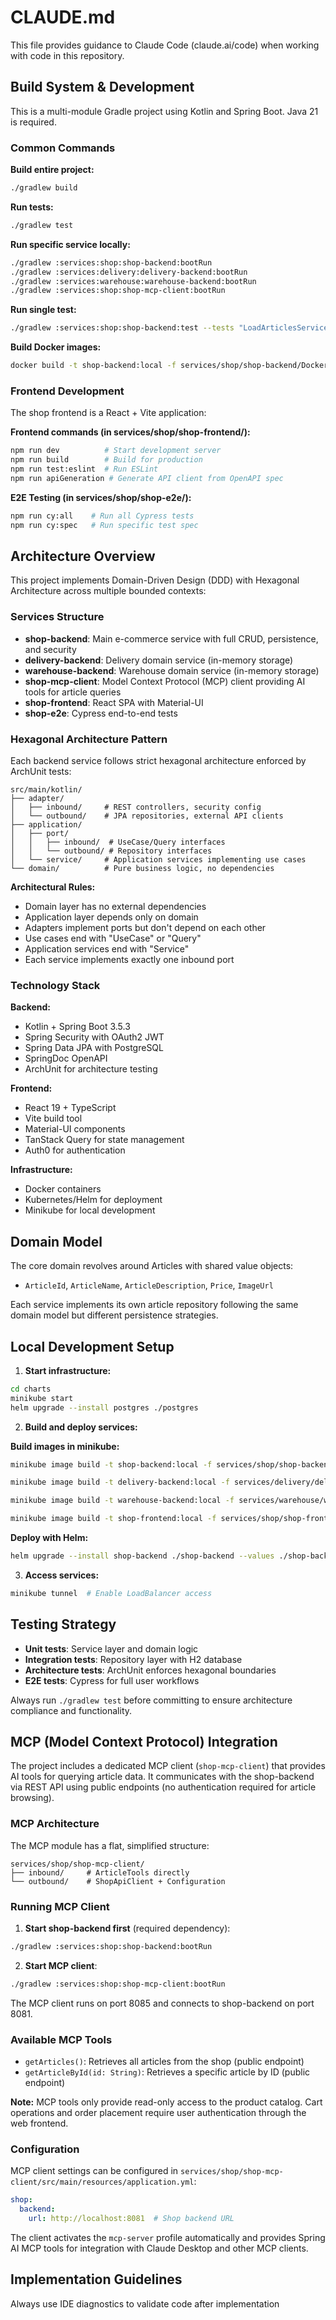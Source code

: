 # CLAUDE.md

This file provides guidance to Claude Code (claude.ai/code) when working with code in this repository.

## Build System & Development

This is a multi-module Gradle project using Kotlin and Spring Boot. Java 21 is required.

### Common Commands

**Build entire project:**

```bash
./gradlew build
```

**Run tests:**

```bash
./gradlew test
```

**Run specific service locally:**

```bash
./gradlew :services:shop:shop-backend:bootRun
./gradlew :services:delivery:delivery-backend:bootRun
./gradlew :services:warehouse:warehouse-backend:bootRun
./gradlew :services:shop:shop-mcp-client:bootRun
```

**Run single test:**

```bash
./gradlew :services:shop:shop-backend:test --tests "LoadArticlesServiceTest"
```

**Build Docker images:**

```bash
docker build -t shop-backend:local -f services/shop/shop-backend/Dockerfile .
```

### Frontend Development

The shop frontend is a React + Vite application:

**Frontend commands (in services/shop/shop-frontend/):**

```bash
npm run dev          # Start development server
npm run build        # Build for production  
npm run test:eslint  # Run ESLint
npm run apiGeneration # Generate API client from OpenAPI spec
```

**E2E Testing (in services/shop/shop-e2e/):**

```bash
npm run cy:all    # Run all Cypress tests
npm run cy:spec   # Run specific test spec
```

## Architecture Overview

This project implements Domain-Driven Design (DDD) with Hexagonal Architecture across multiple bounded contexts:

### Services Structure

- **shop-backend**: Main e-commerce service with full CRUD, persistence, and security
- **delivery-backend**: Delivery domain service (in-memory storage)
- **warehouse-backend**: Warehouse domain service (in-memory storage)
- **shop-mcp-client**: Model Context Protocol (MCP) client providing AI tools for article queries
- **shop-frontend**: React SPA with Material-UI
- **shop-e2e**: Cypress end-to-end tests

### Hexagonal Architecture Pattern

Each backend service follows strict hexagonal architecture enforced by ArchUnit tests:

```
src/main/kotlin/
├── adapter/
│   ├── inbound/     # REST controllers, security config
│   └── outbound/    # JPA repositories, external API clients
├── application/
│   ├── port/
│   │   ├── inbound/  # UseCase/Query interfaces
│   │   └── outbound/ # Repository interfaces
│   └── service/     # Application services implementing use cases
└── domain/          # Pure business logic, no dependencies
```

**Architectural Rules:**

- Domain layer has no external dependencies
- Application layer depends only on domain
- Adapters implement ports but don't depend on each other
- Use cases end with "UseCase" or "Query"
- Application services end with "Service"
- Each service implements exactly one inbound port

### Technology Stack

**Backend:**

- Kotlin + Spring Boot 3.5.3
- Spring Security with OAuth2 JWT
- Spring Data JPA with PostgreSQL
- SpringDoc OpenAPI
- ArchUnit for architecture testing

**Frontend:**

- React 19 + TypeScript
- Vite build tool
- Material-UI components
- TanStack Query for state management
- Auth0 for authentication

**Infrastructure:**

- Docker containers
- Kubernetes/Helm for deployment
- Minikube for local development

## Domain Model

The core domain revolves around Articles with shared value objects:

- `ArticleId`, `ArticleName`, `ArticleDescription`, `Price`, `ImageUrl`

Each service implements its own article repository following the same domain model but different persistence strategies.

## Local Development Setup

1. **Start infrastructure:**

```bash
cd charts
minikube start
helm upgrade --install postgres ./postgres
```

2. **Build and deploy services:**

**Build images in minikube:**

```bash
minikube image build -t shop-backend:local -f services/shop/shop-backend/Dockerfile .
```

```bash
minikube image build -t delivery-backend:local -f services/delivery/delivery-backend/Dockerfile .
```

```bash
minikube image build -t warehouse-backend:local -f services/warehouse/warehouse-backend/Dockerfile .
```

```bash
minikube image build -t shop-frontend:local -f services/shop/shop-frontend/Dockerfile .
```

**Deploy with Helm:**

```bash
helm upgrade --install shop-backend ./shop-backend --values ./shop-backend/values.local.yaml
```

3. **Access services:**

```bash
minikube tunnel  # Enable LoadBalancer access
```

## Testing Strategy

- **Unit tests**: Service layer and domain logic
- **Integration tests**: Repository layer with H2 database
- **Architecture tests**: ArchUnit enforces hexagonal boundaries
- **E2E tests**: Cypress for full user workflows

Always run `./gradlew test` before committing to ensure architecture compliance and functionality.

## MCP (Model Context Protocol) Integration

The project includes a dedicated MCP client (`shop-mcp-client`) that provides AI tools for querying article data. It communicates with the shop-backend via REST API using public endpoints (no authentication required for article browsing).

### MCP Architecture

The MCP module has a flat, simplified structure:

```
services/shop/shop-mcp-client/
├── inbound/     # ArticleTools directly
└── outbound/    # ShopApiClient + Configuration
```

### Running MCP Client

1. **Start shop-backend first** (required dependency):
```bash
./gradlew :services:shop:shop-backend:bootRun
```

2. **Start MCP client**:
```bash
./gradlew :services:shop:shop-mcp-client:bootRun
```

The MCP client runs on port 8085 and connects to shop-backend on port 8081.

### Available MCP Tools

- `getArticles()`: Retrieves all articles from the shop (public endpoint)
- `getArticleById(id: String)`: Retrieves a specific article by ID (public endpoint)

**Note:** MCP tools only provide read-only access to the product catalog. Cart operations and order placement require user authentication through the web frontend.

### Configuration

MCP client settings can be configured in `services/shop/shop-mcp-client/src/main/resources/application.yml`:

```yaml
shop:
  backend:
    url: http://localhost:8081  # Shop backend URL
```

The client activates the `mcp-server` profile automatically and provides Spring AI MCP tools for integration with Claude Desktop and other MCP clients.

## Implementation Guidelines

Always use IDE diagnostics to validate code after implementation
